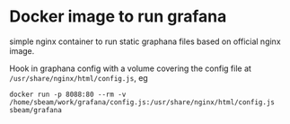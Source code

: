 # Docker image to run grafana

simple nginx container to run static graphana files based on official nginx image.

Hook in graphana config with a volume covering the config file at `/usr/share/nginx/html/config.js`, eg

    docker run -p 8088:80 --rm -v /home/sbeam/work/grafana/config.js:/usr/share/nginx/html/config.js sbeam/grafana
